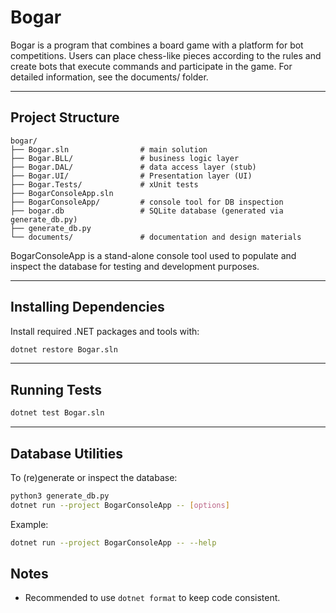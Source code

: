 # Bogar

Bogar is a program that combines a board game with a platform for bot
competitions. Users can place chess-like pieces according to the rules and
create bots that execute commands and participate in the game.
For detailed information, see the documents/ folder.

---

## Project Structure

```
bogar/
├── Bogar.sln                # main solution
├── Bogar.BLL/               # business logic layer
├── Bogar.DAL/               # data access layer (stub)
├── Bogar.UI/                # Presentation layer (UI)
├── Bogar.Tests/             # xUnit tests
├── BogarConsoleApp.sln
├── BogarConsoleApp/         # console tool for DB inspection
├── bogar.db                 # SQLite database (generated via generate_db.py)
├── generate_db.py
└── documents/               # documentation and design materials
```

BogarConsoleApp is a stand-alone console tool used to populate and inspect the
database for testing and development purposes.

---

## Installing Dependencies

Install required .NET packages and tools with:
```bash
dotnet restore Bogar.sln
```

---

## Running Tests
```bash
dotnet test Bogar.sln
```

---

## Database Utilities

To (re)generate or inspect the database:
```bash
python3 generate_db.py
dotnet run --project BogarConsoleApp -- [options]
```

Example:
```bash
dotnet run --project BogarConsoleApp -- --help
```

## Notes

* Recommended to use `dotnet format` to keep code consistent.
